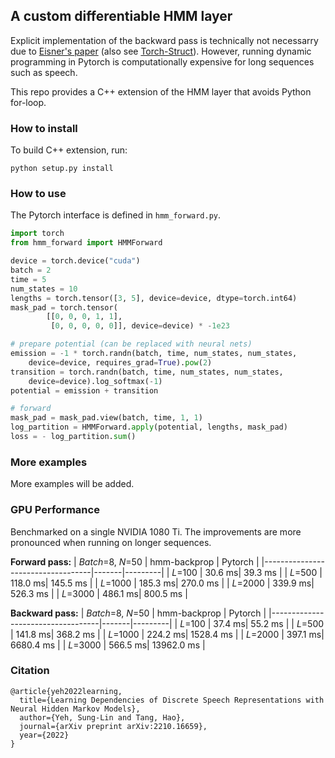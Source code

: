 ## A custom differentiable HMM layer 

Explicit implementation of the backward pass is technically not necessarry due to 
[Eisner's paper](https://aclanthology.org/W16-5901.pdf) (also see [Torch-Struct](https://github.com/harvardnlp/pytorch-struct)).
However, running dynamic programming in Pytorch is computationally expensive for long sequences such as speech.

This repo provides a C++ extension of the HMM layer that avoids Python for-loop.

### How to install
To build C++ extension, run:
```
python setup.py install
```

### How to use
The Pytorch interface is defined in `hmm_forward.py`.
```python
import torch
from hmm_forward import HMMForward

device = torch.device("cuda")
batch = 2
time = 5
num_states = 10
lengths = torch.tensor([3, 5], device=device, dtype=torch.int64)
mask_pad = torch.tensor(
        [[0, 0, 0, 1, 1], 
         [0, 0, 0, 0, 0]], device=device) * -1e23

# prepare potential (can be replaced with neural nets)
emission = -1 * torch.randn(batch, time, num_states, num_states, 
    device=device, requires_grad=True).pow(2)
transition = torch.randn(batch, time, num_states, num_states, 
    device=device).log_softmax(-1)
potential = emission + transition

# forward
mask_pad = mask_pad.view(batch, time, 1, 1)
log_partition = HMMForward.apply(potential, lengths, mask_pad)
loss = - log_partition.sum()
```

### More examples
More examples will be added.


### GPU Performance
Benchmarked on a single NVIDIA 1080 Ti. The improvements are more pronounced when 
running on longer sequences.

**Forward pass:**
| *Batch*=8, *N*=50                 | hmm-backprop  | Pytorch |
|-----------------------------------|-------|---------|
| *L*=100                           | 30.6 ms| 39.3 ms   |
| *L*=500                           | 118.0 ms| 145.5 ms   |
| *L*=1000                          | 185.3 ms| 270.0 ms   |
| *L*=2000                          | 339.9 ms| 526.3 ms   |
| *L*=3000                          | 486.1 ms| 800.5 ms   |

**Backward pass:**
| *Batch*=8, *N*=50                 | hmm-backprop  | Pytorch |
|-----------------------------------|-------|---------|
| *L*=100                           | 37.4 ms| 55.2 ms   |
| *L*=500                           | 141.8 ms| 368.2 ms   |
| *L*=1000                          | 224.2 ms| 1528.4 ms   |
| *L*=2000                          | 397.1 ms| 6680.4 ms   |
| *L*=3000                          | 566.5 ms| 13962.0 ms   |

### Citation
```
@article{yeh2022learning,
  title={Learning Dependencies of Discrete Speech Representations with Neural Hidden Markov Models},
  author={Yeh, Sung-Lin and Tang, Hao},
  journal={arXiv preprint arXiv:2210.16659},
  year={2022}
}

```
